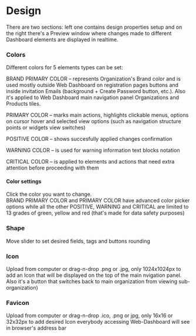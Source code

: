 # Design

There are two sections: left one contains design properties setup and on the right there's a Preview window where changes made to different Dashboard elements are displayed in realtime. 

### Colors

Different colors for 5 elements types can be set:

BRAND PRIMARY COLOR  – represents Organization's Brand color and is used mostly outside Web Dashboard on registration pages buttons and inside invitation Emails \(background + Create Password button, etc.\). Also it's applied to Web Dashboard main navigation panel Organizations and Products tiles.  
  
PRIMARY COLOR  – marks main actions, highlights clickable menus, options on cursor hover and selected view options \(such as navigation structure points or widgets view switches\)  
  
POSITIVE COLOR – shows succesfully applied changes confirmation  
  
WARNING COLOR – is used for warning information text blocks notation  
  
CRITICAL COLOR – is applied to elements and actions that need extra attention before proceeding with them

#### Color settings

Click the color you want to change.  
BRAND PRIMARY COLOR and PRIMARY COLOR have advanced color picker options while all the other POSITIVE, WARNING and CRITICAL are limited to 13 grades of green, yellow and red \(that's made for data safety purposes\)  


### Shape

Move slider to set desired fields, tags and buttons rounding

### Icon

Upload from computer or drag-n-drop .png or .jpg, only 1024x1024px to add an Icon that will be displayed on the top of the main nvigation panel. Also it's a button that switches back to main organization from viewing sub-organization\)

### Favicon 

Upload from computer or drag-n-drop .ico, .png or jpg, only 16x16 or 32x32px to add desired Icon everybody accessing Web-Dashboard will see in browser's address bar







